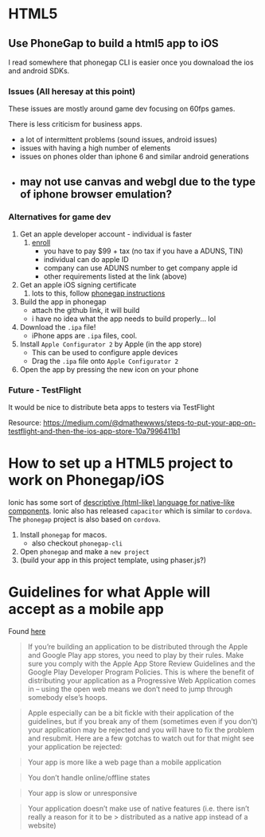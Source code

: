 # HTML5 

## Use PhoneGap to build a html5 app to iOS

I read somewhere that phonegap CLI is easier once you downaload the ios and android SDKs.

### Issues (All heresay at this point)

These issues are mostly around game dev focusing on 60fps games.

There is less criticism for business apps.

- a lot of intermittent problems (sound issues, android issues)
- issues with having a high number of elements
- issues on phones older than iphone 6 and similar android generations
- may not use canvas and webgl due to the type of iphone browser emulation?
    - 


### Alternatives for game dev


1. Get an apple developer account - individual is faster
	1. [enroll](https://developer.apple.com/programs/enroll/)
		- you have to pay $99 + tax (no tax if you have a ADUNS, TIN)
		- individual can do apple ID
		- company can use ADUNS number to get company apple id
		- other requirements listed at the link (above)
1. Get an apple iOS signing certificate
	1. lots to this, follow [phonegap instructions](http://docs.phonegap.com/phonegap-build/signing/ios/)
1. Build the app in phonegap
	- attach the github link, it will build
	- i have no idea what the app needs to build properly... lol
1. Download the `.ipa` file!
	- iPhone apps are `.ipa` files, cool.
1. Install `Apple Configurator 2` by Apple (in the app store)
	- This can be used to configure apple devices
	- Drag the `.ipa` file onto `Apple Configurator 2`
1. Open the app by pressing the new icon on your phone


### Future - TestFlight

It would be nice to distribute beta apps to testers via TestFlight

Resource: https://medium.com/@dmathewwws/steps-to-put-your-app-on-testflight-and-then-the-ios-app-store-10a7996411b1


# How to set up a HTML5 project to work on Phonegap/iOS

Ionic has some sort of [descriptive (html-like) language for native-like components](https://ionicframework.com/docs/api/components/list/List/). Ionic also has released `capacitor` which is similar to `cordova`. The `phonegap` project is also based on `cordova`.

1. Install `phonegap` for macos.
	- also checkout `phonegap-cli`
1. Open `phonegap` and make a `new project`
1. (build your app in this project template, using phaser.js?)




# Guidelines for what Apple will accept as a mobile app

Found [here](https://www.joshmorony.com/the-step-by-step-guide-to-publishing-a-html5-mobile-application-on-app-stores/)

> If you’re building an application to be distributed through the Apple and Google Play app stores, you need to play by their rules. Make sure you comply with the Apple App Store Review Guidelines and the Google Play Developer Program Policies. This is where the benefit of distributing your application as a Progressive Web Application comes in – using the open web means we don’t need to jump through somebody else’s hoops.

> Apple especially can be a bit fickle with their application of the guidelines, but if you break any of them (sometimes even if you don’t) your application may be rejected and you will have to fix the problem and resubmit. Here are a few gotchas to watch out for that might see your application be rejected:

> Your app is more like a web page than a mobile application

> You don’t handle online/offline states

> Your app is slow or unresponsive

> Your application doesn’t make use of native features (i.e. there isn’t really a reason for it to be > distributed as a native app instead of a website)


